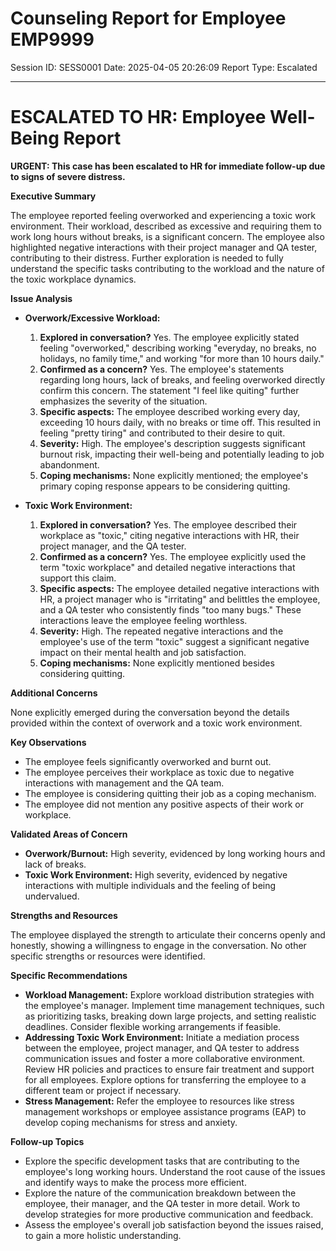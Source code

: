 # Counseling Report for Employee EMP9999

Session ID: SESS0001
Date: 2025-04-05 20:26:09
Report Type: Escalated

---

# ESCALATED TO HR: Employee Well-Being Report

**URGENT: This case has been escalated to HR for immediate follow-up due to signs of severe distress.**

**Executive Summary**

The employee reported feeling overworked and experiencing a toxic work environment.  Their workload, described as excessive and requiring them to work long hours without breaks, is a significant concern.  The employee also highlighted negative interactions with their project manager and QA tester, contributing to their distress.  Further exploration is needed to fully understand the specific tasks contributing to the workload and the nature of the toxic workplace dynamics.

**Issue Analysis**

* **Overwork/Excessive Workload:**
    1. **Explored in conversation?** Yes. The employee explicitly stated feeling "overworked," describing working "everyday, no breaks, no holidays, no family time," and working "for more than 10 hours daily."
    2. **Confirmed as a concern?** Yes.  The employee's statements regarding long hours, lack of breaks, and feeling overworked directly confirm this concern.  The statement "I feel like quiting" further emphasizes the severity of the situation.
    3. **Specific aspects:** The employee described working every day, exceeding 10 hours daily, with no breaks or time off. This resulted in feeling "pretty tiring" and contributed to their desire to quit.
    4. **Severity:** High. The employee's description suggests significant burnout risk, impacting their well-being and potentially leading to job abandonment.
    5. **Coping mechanisms:** None explicitly mentioned; the employee's primary coping response appears to be considering quitting.

* **Toxic Work Environment:**
    1. **Explored in conversation?** Yes. The employee described their workplace as "toxic," citing negative interactions with HR, their project manager, and the QA tester.
    2. **Confirmed as a concern?** Yes. The employee explicitly used the term "toxic workplace" and detailed negative interactions that support this claim.
    3. **Specific aspects:** The employee detailed negative interactions with HR, a project manager who is "irritating" and belittles the employee, and a QA tester who consistently finds "too many bugs."  These interactions leave the employee feeling worthless.
    4. **Severity:** High. The repeated negative interactions and the employee's use of the term "toxic" suggest a significant negative impact on their mental health and job satisfaction.
    5. **Coping mechanisms:** None explicitly mentioned besides considering quitting.

**Additional Concerns**

None explicitly emerged during the conversation beyond the details provided within the context of overwork and a toxic work environment.

**Key Observations**

* The employee feels significantly overworked and burnt out.
* The employee perceives their workplace as toxic due to negative interactions with management and the QA team.
* The employee is considering quitting their job as a coping mechanism.
* The employee did not mention any positive aspects of their work or workplace.

**Validated Areas of Concern**

* **Overwork/Burnout:** High severity, evidenced by long working hours and lack of breaks.
* **Toxic Work Environment:** High severity, evidenced by negative interactions with multiple individuals and the feeling of being undervalued.

**Strengths and Resources**

The employee displayed the strength to articulate their concerns openly and honestly, showing a willingness to engage in the conversation.  No other specific strengths or resources were identified.

**Specific Recommendations**

* **Workload Management:**  Explore workload distribution strategies with the employee's manager.  Implement time management techniques, such as prioritizing tasks, breaking down large projects, and setting realistic deadlines. Consider flexible working arrangements if feasible.
* **Addressing Toxic Work Environment:**  Initiate a mediation process between the employee, project manager, and QA tester to address communication issues and foster a more collaborative environment. Review HR policies and practices to ensure fair treatment and support for all employees.  Explore options for transferring the employee to a different team or project if necessary.
* **Stress Management:** Refer the employee to resources like stress management workshops or employee assistance programs (EAP) to develop coping mechanisms for stress and anxiety.

**Follow-up Topics**

* Explore the specific development tasks that are contributing to the employee's long working hours.  Understand the root cause of the issues and identify ways to make the process more efficient.
* Explore the nature of the communication breakdown between the employee, their manager, and the QA tester in more detail.  Work to develop strategies for more productive communication and feedback.
* Assess the employee's overall job satisfaction beyond the issues raised, to gain a more holistic understanding.



